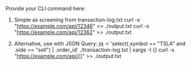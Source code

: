 Provide your CLI command here:

1. Simple as screening from transaction-log.txt
curl -s "https://example.com/api/12346" >> ./output.txt
curl -s "https://example.com/api/12362" >> ./output.txt

2. Alternative, use with JSON Query:
jq -r 'select(.symbol == "TSLA" and .side == "sell") | .order_id' ./transaction-log.txt | xargs -I {} curl -s "https://example.com/api/{}" >> ./output.txt
